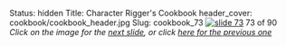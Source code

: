 Status: hidden
Title: Character Rigger's Cookbook
header_cover: cookbook/cookbook_header.jpg
Slug: cookbook_73
[![slide 73](https://dl.dropboxusercontent.com/u/2977490/presentations/cookbook/img73.jpg)](cookbook_74)
73 of 90
_Click on the image for the [next slide](cookbook_74), or click [here for the previous one](cookbook_72)_
